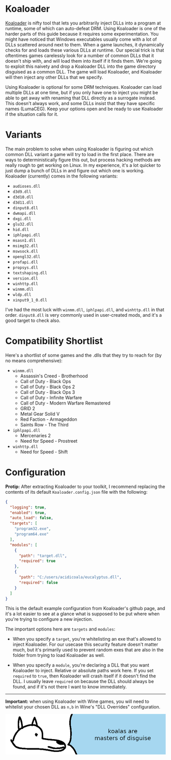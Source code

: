 # **Koaloader**

[Koaloader](https://github.com/acidicoala/Koaloader) is nifty tool that lets you arbitrarily inject DLLs into a program at runtime, some of which can auto-defeat DRM. Using Koaloader is one of the harder parts of this guide because it requires some experimentation. You might have noticed that Windows executables usually come with a lot of DLLs scattered around next to them. When a game launches, it dynamically checks for and loads these various DLLs at runtime. Our special trick is that oftentimes games carelessly look for a number of common DLLs that it doesn't ship with, and will load them into itself if it finds them. We're going to exploit this naivety and drop a Koaloader DLL into the game directory disguised as a common DLL. The game will load Koaloader, and Koaloader will then inject any other DLLs that we specify.

Using Koaloader is optional for some DRM techniques. Koaloader can load multiple DLLs at one time, but if you only have one to inject you might be able to get away with renaming that DLL directly as a surrogate instead. This doesn't always work, and some DLLs insist that they have specific names (LumaCEG). Keep your options open and be ready to use Koaloader if the situation calls for it.

# Variants

The main problem to solve when using Koaloader is figuring out which common DLL variant a game will try to load in the first place. There are ways to deterministically figure this out, but process hacking methods are really rough to get working on Linux. In my experience, it's a lot quicker to just dump a bunch of DLLs in and figure out which one is working. Koaloader (currently) comes in the following variants:

  - `audioses.dll`
  - `d3d9.dll`
  - `d3d10.dll`
  - `d3d11.dll`
  - `dinput8.dll`
  - `dwmapi.dll`
  - `dxgi.dll`
  - `glu32.dll`
  - `hid.dll`
  - `iphlpapi.dll`
  - `msasn1.dll`
  - `msimg32.dll`
  - `mswsock.dll`
  - `opengl32.dll`
  - `profapi.dll`
  - `propsys.dll`
  - `textshaping.dll`
  - `version.dll`
  - `winhttp.dll`
  - `winmm.dll`
  - `wldp.dll`
  - `xinput9_1_0.dll`

I've had the most luck with `winmm.dll`, `iphlpapi.dll`, and `winhttp.dll` in that order. `dinput8.dll` is very commonly used in user-created mods, and it's a good target to check also.

# Compatibility Shortlist

Here's a shortlist of some games and the .dlls that they try to reach for (by no means comprehensive):

  - `winmm.dll`
    - Assassin's Creed - Brotherhood
    - Call of Duty - Black Ops
    - Call of Duty - Black Ops 2
    - Call of Duty - Black Ops 3
    - Call of Duty - Infinite Warfare
    - Call of Duty - Modern Warfare Remastered
    - GRID 2
    - Metal Gear Solid V
    - Red Faction - Armageddon
    - Saints Row - The Third
  - `iphlpapi.dll`
    - Mercenaries 2
    - Need for Speed - Prostreet
  - `winhttp.dll`
    - Need for Speed - Shift

# Configuration

**Protip:** After extracting Koaloader to your toolkit, I recommend replacing the contents of its default `Koaloader.config.json` file with the following:
```json
{
  "logging": true,
  "enabled": true,
  "auto_load": false,
  "targets": [
    "program32.exe",
    "program64.exe"
  ],
  "modules": [
    {
      "path": "target.dll",
      "required": true
    },
    {
      "path": "C:/users/acidicoala/eucalyptus.dll",
      "required": false
    }
  ]
}
```

This is the default example configuration from Koaloader's github page, and it's a lot easier to see at a glance what is supposed to be put where when you're trying to configure a new injection.

The important options here are `targets` and `modules`:

- When you specify a `target`, you're whitelisting an exe that's allowed to inject Koaloader. For our usecase this security feature doesn't matter much, but it's primarily used to prevent random exes that are also in the folder from trying to load Koaloader as well.

- When you specify a `module`, you're declaring a DLL that you want Koaloader to inject. Relative or absolute paths work here. If you set `required` to `true`, then Koaloader will crash itself if it doesn't find the DLL. I usually leave `required` on because the DLL should always be found, and if it's not there I want to know immediately.

---

**Important:** when using Koaloader with Wine games, you will need to whitelist your chosen DLL as `n,b` in Wine's "DLL Overrides" configuration.

![wise yote respects koalas](images/koalas.png "wise yote respects but fears koalas")